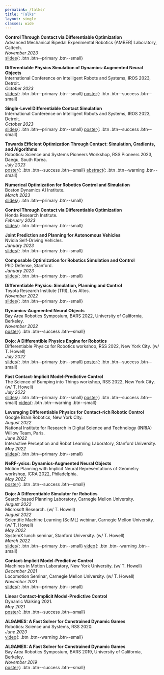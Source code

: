 ```yaml
---
permalink: /talks/
title: "Talks"
layout: single
classes: wide
---
```


**Control Through Contact via Differentiable Optimization**\
Advanced Mechanical Bipedal Experimental Robotics (AMBER) Laboratory, Caltech.\
_November 2023_\
[slides](https://docs.google.com/presentation/d/1ngG_cE6d7Aa3NKzyUZu9hPqy1Et86AAQqlXwihCrI7s/edit?usp=sharing){: .btn .btn--primary .btn--small}

**Differentiable Physics Simulation of Dynamics-Augmented Neural Objects**\
International Conference on Intelligent Robots and Systems, IROS 2023, Detroit.\
_October 2023_\
[slides](https://docs.google.com/presentation/d/1uYU-7K42tEq_cMbQsqF0D9LvJEB9iEd8K-QTd2HC9cY/edit?usp=sharing){: .btn .btn--primary .btn--small}
[poster](https://docs.google.com/presentation/d/14_dLVGmXb5Y0YpDZdI-HyH2D16YB7iIu72HHW8df6Qg/edit?usp=sharing){: .btn .btn--success .btn--small}

**Single-Level Differentiable Contact Simulation**\
International Conference on Intelligent Robots and Systems, IROS 2023, Detroit.\
_October 2023_\
[slides](https://docs.google.com/presentation/d/1VcH0BcZowYIBvxFaIHeBpXEnf7wl1yKOOuZJBOoPkBs/edit?usp=sharing){: .btn .btn--primary .btn--small}
[poster](https://docs.google.com/presentation/d/1M58xeXz4Ml4axVEdvifAAvLlovBGkDFYUmkNnPX1KQc/edit?usp=sharing){: .btn .btn--success .btn--small}

**Towards Efficient Optimization Through Contact: Simulation, Gradients, and Algorithms**\
Robotics: Science and Systems Pioneers Workshop, RSS Pioneers 2023, Daegu, South Korea.\
_July 2023_\
[poster](https://docs.google.com/presentation/d/13NdEx-JwsEvym20YHrxxgwzd2HNzeIla7PZVuDVrU08/edit?usp=sharing){: .btn .btn--success .btn--small}
[abstract](/assets/pdf/rss_pioneers_abstract.pdf){: .btn .btn--warning .btn--small}

**Numerical Optimization for Robotics Control and Simulation**\
Boston Dynamics AI Institute.\
_March 2023_\
[slides](https://docs.google.com/presentation/d/1WocviY-Xf0oH-YWncYMG0rVJWaWFtBMW2vPMEylzh70/edit?usp=sharing){: .btn .btn--primary .btn--small}

**Control Through Contact via Differentiable Optimization**\
Honda Research Institute.\
_February 2023_\
[slides](https://docs.google.com/presentation/d/1oTXj23Xi4I9vgAA1MBYMiKb_fu6iVMuArDsf77xMeEI/edit?usp=sharing){: .btn .btn--primary .btn--small}

**Joint Prediction and Planning for Autonomous Vehicles**\
Nvidia Self-Driving Vehicles.\
_January 2023_\
[slides](https://docs.google.com/presentation/d/13qn21ZWIqEbKvGYmosH9A0c4WsiOJc15yfyASFPiAnw/edit?usp=sharing){: .btn .btn--primary .btn--small}

**Composable Optimization for Robotics Simulation and Control**\
PhD Defense, Stanford.\
_January 2023_\
[slides](https://docs.google.com/presentation/d/1oKjD_2cVqWE2a1J3kyPH6VMSFcrcDP9iyxSeQ4rSDE4/edit?usp=sharing){: .btn .btn--primary .btn--small}

**Differentiable Physics: Simulation, Planning and Control**\
Toyota Research Institute (TRI), Los Altos.\
_November 2022_\
[slides](https://docs.google.com/presentation/d/10nVMXkMPLkCNihU65Jv6a5CYDrZ6n224yU0DbLPrsmU/edit?usp=sharing){: .btn .btn--primary .btn--small}


**Dynamics-Augmented Neural Objects**\
Bay Area Robotics Symposium, BARS 2022, University of California, Berkeley.\
_November 2022_\
[poster](https://docs.google.com/presentation/d/14_dLVGmXb5Y0YpDZdI-HyH2D16YB7iIu72HHW8df6Qg/edit?usp=sharing){: .btn .btn--success .btn--small}

**Dojo: A Differentible Physics Engine for Robotics**\
Differentiable Physics for Robotics workshop, RSS 2022, New York City. (w/ T. Howell)\
_July 2022_\
[slides](https://slides.com/simonlc/dojo_rss_2022){: .btn .btn--primary .btn--small}
[poster](https://docs.google.com/presentation/d/1AAeET1SWs5AQLwMyhfb459k54OyeDKWvuW0kmxGp9Tg/edit?usp=sharing){: .btn .btn--success .btn--small}


**Fast Contact-Implicit Model-Predictive Control**\
The Science of Bumping into Things workshop, RSS 2022, New York City. (w/ T. Howell)\
_July 2022_\
[slides](https://slides.com/simonlc/contact_implicit_mpc){: .btn .btn--primary .btn--small}
[poster](https://docs.google.com/presentation/d/1LGLuUVgLZlvYkQJFeRqih6n-POKYpDpZ6_BQuaghM7o/edit?usp=sharing){: .btn .btn--success .btn--small}
[video](https://youtu.be/CshPn-zp3wE){: .btn .btn--warning .btn--small}


**Leveraging Differentiable Physics for Contact-rich Robotic Control**\
Google Brain Robotics, New York City.\
_August 2022_\
National Institute for Research in Digital Science and Technology (INRIA) Willow Team, Paris.\
_June 2022_\
Interactive Perception and Robot Learning Laboratory, Stanford University.\
_May 2022_\
[slides](https://slides.com/simonlc/differentiable_physics){: .btn .btn--primary .btn--small}


**NeRF-ysics: Dynamics-Augmented Neural Objects**\
Motion Planning with Implicit Neural Representations of Geometry workshop, ICRA 2022, Philadelphia.\
_May 2022_\
[poster](https://docs.google.com/presentation/d/1AZIZ9Wlcw1lSXvedHJG2n-r06noO8FdFldb3D6Nob4Y/edit?usp=sharing){: .btn .btn--success .btn--small}


**Dojo: A Differentiable Simulator for Robotics**\
Search-based Planning Laboratory, Carnegie Mellon University.\
_August 2022_\
Microsoft Research. (w/ T. Howell)\
_August 2022_\
Scientific Machine Learning (SciML) webinar, Carnegie Mellon University. (w/ T. Howell)\
_May 2022_\
SystemX lunch seminar, Stanford University. (w/ T. Howell)\
_March 2022_\
[slides](https://slides.com/simonlc/dojo){: .btn .btn--primary .btn--small}
[video](https://youtu.be/TRtOESXJxJQ){: .btn .btn--warning .btn--small}


**Contact-Implicit Model-Predictive Control**\
Machines in Motion Laboratory, New York University. (w/ T. Howell)\
_December 2021_\
Locomotion Seminar, Carnegie Mellon University. (w/ T. Howell)\
_November 2021_\
[slides](https://docs.google.com/presentation/d/10ISBJSc59L5G2yDSQn3_41jKlwiByzRyGv49OtwesUA/edit?usp=sharing){: .btn .btn--primary .btn--small}


**Linear Contact-Implicit Model-Predictive Control**\
Dynamic Walking 2021.\
_May 2021_\
[poster](https://docs.google.com/presentation/d/1xBPE5bt8clzfKlNhjlMX69ORlRJRFGS6Ccl_yHtVwMU/edit?usp=sharing){: .btn .btn--success .btn--small}


**ALGAMES: A Fast Solver for Constrained Dynamic Games**\
Robotics: Science and Systems, RSS 2020.\
_June 2020_\
[video](https://youtu.be/86zFjuLxiw0){: .btn .btn--warning .btn--small}


**ALGAMES: A Fast Solver for Constrained Dynamic Games**\
Bay Area Robotics Symposium, BARS 2019, University of California, Berkeley.\
_November 2019_\
[poster](https://docs.google.com/presentation/d/1L__swWDXXGQ7QQzgdk3GX09GMwZitt6W39iFpUmUTIw/edit?usp=sharing){: .btn .btn--success .btn--small}

